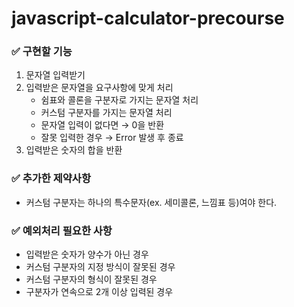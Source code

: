 # javascript-calculator-precourse

### ✅ 구현할 기능

1. 문자열 입력받기
2. 입력받은 문자열을 요구사항에 맞게 처리
    - 쉼표와 콜론을 구분자로 가지는 문자열 처리
    - 커스텀 구분자를 가지는 문자열 처리
    - 문자열 입력이 없다면 → 0을 반환
    - 잘못 입력한 경우 → Error 발생 후 종료
3. 입력받은 숫자의 합을 반환


### ✅ 추가한 제약사항

- 커스텀 구분자는 하나의 특수문자(ex. 세미콜론, 느낌표 등)여야 한다.
  

### ✅  예외처리 필요한 사항

- 입력받은 숫자가 양수가 아닌 경우
- 커스텀 구분자의 지정 방식이 잘못된 경우
- 커스텀 구분자의 형식이 잘못된 경우
- 구분자가 연속으로 2개 이상 입력된 경우
